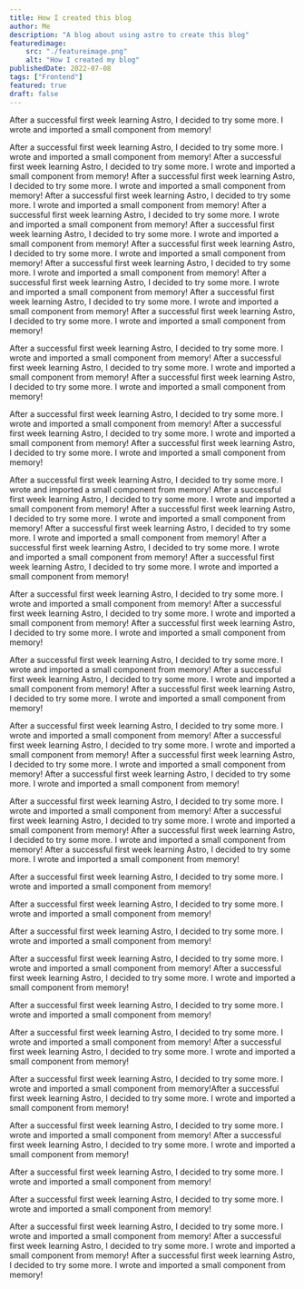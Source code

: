 ```yaml
---
title: How I created this blog
author: Me
description: "A blog about using astro to create this blog"
featuredimage:
    src: "./featureimage.png"
    alt: "How I created my blog"
publishedDate: 2022-07-08
tags: ["Frontend"]
featured: true
draft: false
---
```


After a successful first week learning Astro, I decided to try some more. I wrote and imported a small component from memory!

After a successful first week learning Astro, I decided to try some more. I wrote and imported a small component from memory!
After a successful first week learning Astro, I decided to try some more. I wrote and imported a small component from memory!
After a successful first week learning Astro, I decided to try some more. I wrote and imported a small component from memory!
After a successful first week learning Astro, I decided to try some more. I wrote and imported a small component from memory!
After a successful first week learning Astro, I decided to try some more. I wrote and imported a small component from memory!
After a successful first week learning Astro, I decided to try some more. I wrote and imported a small component from memory!
After a successful first week learning Astro, I decided to try some more. I wrote and imported a small component from memory!
After a successful first week learning Astro, I decided to try some more. I wrote and imported a small component from memory!
After a successful first week learning Astro, I decided to try some more. I wrote and imported a small component from memory!
After a successful first week learning Astro, I decided to try some more. I wrote and imported a small component from memory!
After a successful first week learning Astro, I decided to try some more. I wrote and imported a small component from memory!


After a successful first week learning Astro, I decided to try some more. I wrote and imported a small component from memory!
After a successful first week learning Astro, I decided to try some more. I wrote and imported a small component from memory!
After a successful first week learning Astro, I decided to try some more. I wrote and imported a small component from memory!


After a successful first week learning Astro, I decided to try some more. I wrote and imported a small component from memory!
After a successful first week learning Astro, I decided to try some more. I wrote and imported a small component from memory!
After a successful first week learning Astro, I decided to try some more. I wrote and imported a small component from memory!

After a successful first week learning Astro, I decided to try some more. I wrote and imported a small component from memory!
After a successful first week learning Astro, I decided to try some more. I wrote and imported a small component from memory!
After a successful first week learning Astro, I decided to try some more. I wrote and imported a small component from memory!
After a successful first week learning Astro, I decided to try some more. I wrote and imported a small component from memory!
After a successful first week learning Astro, I decided to try some more. I wrote and imported a small component from memory!
After a successful first week learning Astro, I decided to try some more. I wrote and imported a small component from memory!

After a successful first week learning Astro, I decided to try some more. I wrote and imported a small component from memory!
After a successful first week learning Astro, I decided to try some more. I wrote and imported a small component from memory!
After a successful first week learning Astro, I decided to try some more. I wrote and imported a small component from memory!

After a successful first week learning Astro, I decided to try some more. I wrote and imported a small component from memory!
After a successful first week learning Astro, I decided to try some more. I wrote and imported a small component from memory!
After a successful first week learning Astro, I decided to try some more. I wrote and imported a small component from memory!


After a successful first week learning Astro, I decided to try some more. I wrote and imported a small component from memory!
After a successful first week learning Astro, I decided to try some more. I wrote and imported a small component from memory!
After a successful first week learning Astro, I decided to try some more. I wrote and imported a small component from memory!
After a successful first week learning Astro, I decided to try some more. I wrote and imported a small component from memory!



After a successful first week learning Astro, I decided to try some more. I wrote and imported a small component from memory!
After a successful first week learning Astro, I decided to try some more. I wrote and imported a small component from memory!
After a successful first week learning Astro, I decided to try some more. I wrote and imported a small component from memory!
After a successful first week learning Astro, I decided to try some more. I wrote and imported a small component from memory!


After a successful first week learning Astro, I decided to try some more. I wrote and imported a small component from memory!

After a successful first week learning Astro, I decided to try some more. I wrote and imported a small component from memory!


After a successful first week learning Astro, I decided to try some more. I wrote and imported a small component from memory!

After a successful first week learning Astro, I decided to try some more. I wrote and imported a small component from memory!
After a successful first week learning Astro, I decided to try some more. I wrote and imported a small component from memory!



After a successful first week learning Astro, I decided to try some more. I wrote and imported a small component from memory!


After a successful first week learning Astro, I decided to try some more. I wrote and imported a small component from memory!
After a successful first week learning Astro, I decided to try some more. I wrote and imported a small component from memory!

After a successful first week learning Astro, I decided to try some more. I wrote and imported a small component from memory!After a successful first week learning Astro, I decided to try some more. I wrote and imported a small component from memory!

After a successful first week learning Astro, I decided to try some more. I wrote and imported a small component from memory!
After a successful first week learning Astro, I decided to try some more. I wrote and imported a small component from memory!




After a successful first week learning Astro, I decided to try some more. I wrote and imported a small component from memory!

After a successful first week learning Astro, I decided to try some more. I wrote and imported a small component from memory!

After a successful first week learning Astro, I decided to try some more. I wrote and imported a small component from memory!
After a successful first week learning Astro, I decided to try some more. I wrote and imported a small component from memory!
After a successful first week learning Astro, I decided to try some more. I wrote and imported a small component from memory!